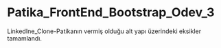 # Patika_FrontEnd_Bootstrap_Odev_3
LinkedIne_Clone-Patikanın vermiş olduğu alt yapı üzerindeki eksikler tamamlandı.
